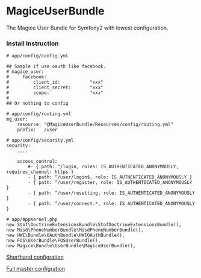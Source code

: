 MagiceUserBundle
================

The Magice User Bundle for Symfony2 with lowest configuration.

### Install Instruction

```
# app/config/config.yml

## Sample if use oauth like facebook.
# magice_user:
#     facebook:
#         client_id:           "xxx"
#         client_secret:       "xxx"
#         scope:               "xxx"
#
## Or nothing to config
```

```
# app/config/routing.yml
mg_user:
    resource: "@MagiceUserBundle/Resources/config/routing.yml"
    prefix:   /user
```

```
# app/config/security.yml
security:
    ....

    access_control:
        #- { path: ^/login, roles: IS_AUTHENTICATED_ANONYMOUSLY, requires_channel: https }
        - { path: ^/user/login$, role: IS_AUTHENTICATED_ANONYMOUSLY }
        - { path: ^/user/register, role: IS_AUTHENTICATED_ANONYMOUSLY }
        - { path: ^/user/resetting, role: IS_AUTHENTICATED_ANONYMOUSLY }
        - { path: ^/user/connect.*, role: IS_AUTHENTICATED_ANONYMOUSLY }

```

```
# app/AppKernel.php
new Stof\DoctrineExtensionsBundle\StofDoctrineExtensionsBundle(),
new Misd\PhoneNumberBundle\MisdPhoneNumberBundle(),
new HWI\Bundle\OAuthBundle\HWIOAuthBundle(),
new FOS\UserBundle\FOSUserBundle(),
new Magice\Bundle\UserBundle\MagiceUserBundle(),
```

[Shorthand configration](https://github.com/Joypricecorp/MagiceUserBundle/blob/master/short_configuration.md)

[Full master configration](https://github.com/Joypricecorp/MagiceUserBundle/blob/master/full_configuration.md)
